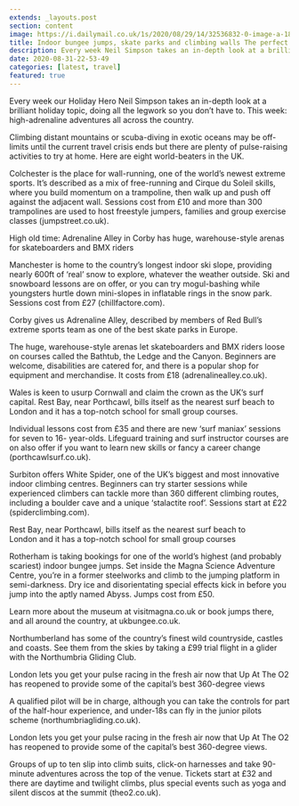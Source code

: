 ```yaml
---
extends: _layouts.post
section: content
image: https://i.dailymail.co.uk/1s/2020/08/29/14/32536832-0-image-a-18_1598707378405.jpg 
title: Indoor bungee jumps, skate parks and climbing walls The perfect UK hangouts for adrenaline junkies 
description: Every week Neil Simpson takes an in-depth look at a brilliant holiday topic, doing all the legwork so you dont have to. This week high-adrenaline adventures all across the country. 
date: 2020-08-31-22-53-49 
categories: [latest, travel] 
featured: true 
--- 
```

Every week our Holiday Hero Neil Simpson takes an in-depth look at a brilliant holiday topic, doing all the legwork so you don’t have to. This week: high-adrenaline adventures all across the country.

Climbing distant mountains or scuba-diving in exotic oceans may be off-limits until the current travel crisis ends but there are plenty of pulse-raising activities to try at home. Here are eight world-beaters in the UK.

Colchester is the place for wall-running, one of the world’s newest extreme sports. It’s described as a mix of free-running and Cirque du Soleil skills, where you build momentum on a trampoline, then walk up and push off against the adjacent wall. Sessions cost from £10 and more than 300 trampolines are used to host freestyle jumpers, families and group exercise classes (jumpstreet.co.uk).

High old time: Adrenaline Alley in Corby has huge, warehouse-style arenas for skateboarders and BMX riders

Manchester is home to the country’s longest indoor ski slope, providing nearly 600ft of ‘real’ snow to explore, whatever the weather outside. Ski and snowboard lessons are on offer, or you can try mogul-bashing while youngsters hurtle down mini-slopes in inflatable rings in the snow park. Sessions cost from £27 (chillfactore.com).

Corby gives us Adrenaline Alley, described by members of Red Bull’s extreme sports team as one of the best skate parks in Europe.

The huge, warehouse-style arenas let skateboarders and BMX riders loose on courses called the Bathtub, the Ledge and the Canyon. Beginners are welcome, disabilities are catered for, and there is a popular shop for equipment and merchandise. It costs from £18 (adrenalinealley.co.uk).

Wales is keen to usurp Cornwall and claim the crown as the UK’s surf capital. Rest Bay, near Porthcawl, bills itself as the nearest surf beach to London and it has a top-notch school for small group courses. 

Individual lessons cost from £35 and there are new ‘surf maniax’ sessions for seven to 16- year-olds. Lifeguard training and surf instructor courses are on also offer if you want to learn new skills or fancy a career change (porthcawlsurf.co.uk).

Surbiton offers White Spider, one of the UK’s biggest and most innovative indoor climbing centres. Beginners can try starter sessions while experienced climbers can tackle more than 360 different climbing routes, including a boulder cave and a unique ‘stalactite roof’. Sessions start at £22 (spiderclimbing.com).

Rest Bay, near Porthcawl, bills itself as the nearest surf beach to London and it has a top-notch school for small group courses

Rotherham is taking bookings for one of the world’s highest (and probably scariest) indoor bungee jumps. Set inside the Magna Science Adventure Centre, you’re in a former steelworks and climb to the jumping platform in semi-darkness. Dry ice and disorientating special effects kick in before you jump into the aptly named Abyss. Jumps cost from £50.

Learn more about the museum at visitmagna.co.uk or book jumps there, and all around the country, at ukbungee.co.uk.

Northumberland has some of the country’s finest wild countryside, castles and coasts. See them from the skies by taking a £99 trial flight in a glider with the Northumbria Gliding Club.

London lets you get your pulse racing in the fresh air now that Up At The O2 has reopened to provide some of the capital’s best 360-degree views

A qualified pilot will be in charge, although you can take the controls for part of the half-hour experience, and under-18s can fly in the junior pilots scheme (northumbriagliding.co.uk).

London lets you get your pulse racing in the fresh air now that Up At The O2 has reopened to provide some of the capital’s best 360-degree views.

Groups of up to ten slip into climb suits, click-on harnesses and take 90-minute adventures across the top of the venue. Tickets start at £32 and there are daytime and twilight climbs, plus special events such as yoga and silent discos at the summit (theo2.co.uk).

